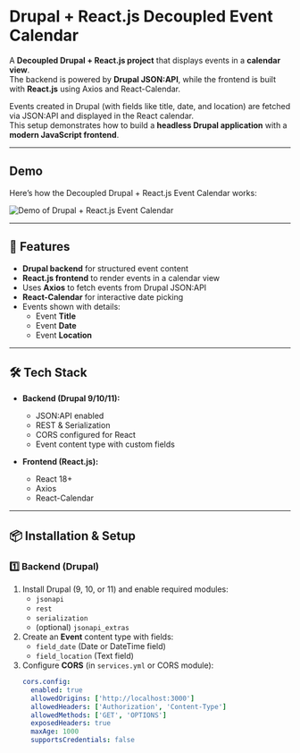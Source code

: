 # Drupal + React.js Decoupled Event Calendar

A **Decoupled Drupal + React.js project** that displays events in a **calendar view**.  
The backend is powered by **Drupal JSON:API**, while the frontend is built with **React.js** using Axios and React-Calendar.  

Events created in Drupal (with fields like title, date, and location) are fetched via JSON:API and displayed in the React calendar.  
This setup demonstrates how to build a **headless Drupal application** with a **modern JavaScript frontend**.  

---
## Demo

Here’s how the Decoupled Drupal + React.js Event Calendar works:

![Demo of Drupal + React.js Event Calendar](docs/demo.gif)


---
## 🚀 Features

- **Drupal backend** for structured event content  
- **React.js frontend** to render events in a calendar view  
- Uses **Axios** to fetch events from Drupal JSON:API  
- **React-Calendar** for interactive date picking  
- Events shown with details:  
  - Event **Title**  
  - Event **Date**  
  - Event **Location**

---

## 🛠️ Tech Stack

- **Backend (Drupal 9/10/11):**
  - JSON:API enabled
  - REST & Serialization
  - CORS configured for React
  - Event content type with custom fields

- **Frontend (React.js):**
  - React 18+
  - Axios
  - React-Calendar

---

## 📦 Installation & Setup

### 1️⃣ Backend (Drupal)
1. Install Drupal (9, 10, or 11) and enable required modules:
   - `jsonapi`
   - `rest`
   - `serialization`
   - (optional) `jsonapi_extras`
2. Create an **Event** content type with fields:
   - `field_date` (Date or DateTime field)
   - `field_location` (Text field)
3. Configure **CORS** (in `services.yml` or CORS module):
   ```yaml
   cors.config:
     enabled: true
     allowedOrigins: ['http://localhost:3000']
     allowedHeaders: ['Authorization', 'Content-Type']
     allowedMethods: ['GET', 'OPTIONS']
     exposedHeaders: true
     maxAge: 1000
     supportsCredentials: false
